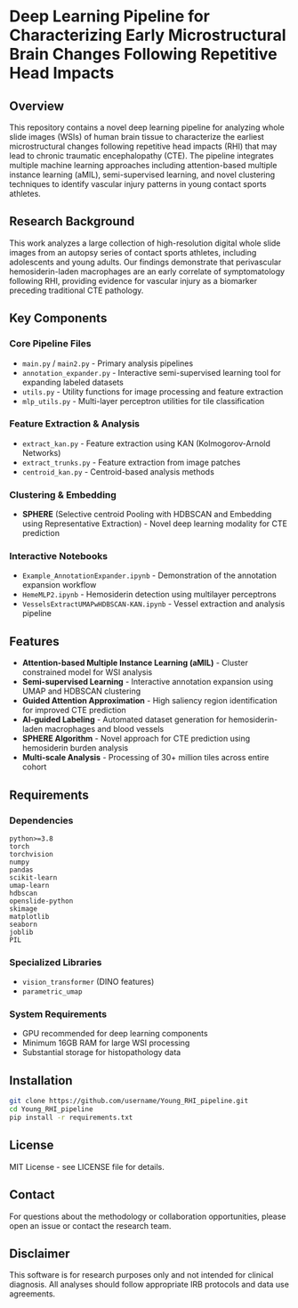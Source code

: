 # Deep Learning Pipeline for Characterizing Early Microstructural Brain Changes Following Repetitive Head Impacts

## Overview

This repository contains a novel deep learning pipeline for analyzing whole slide images (WSIs) of human brain tissue to characterize the earliest microstructural changes following repetitive head impacts (RHI) that may lead to chronic traumatic encephalopathy (CTE). The pipeline integrates multiple machine learning approaches including attention-based multiple instance learning (aMIL), semi-supervised learning, and novel clustering techniques to identify vascular injury patterns in young contact sports athletes.

## Research Background

This work analyzes a large collection of high-resolution digital whole slide images from an autopsy series of contact sports athletes, including adolescents and young adults. Our findings demonstrate that perivascular hemosiderin-laden macrophages are an early correlate of symptomatology following RHI, providing evidence for vascular injury as a biomarker preceding traditional CTE pathology.

## Key Components

### Core Pipeline Files
- `main.py` / `main2.py` - Primary analysis pipelines
- `annotation_expander.py` - Interactive semi-supervised learning tool for expanding labeled datasets
- `utils.py` - Utility functions for image processing and feature extraction
- `mlp_utils.py` - Multi-layer perceptron utilities for tile classification

### Feature Extraction & Analysis
- `extract_kan.py` - Feature extraction using KAN (Kolmogorov-Arnold Networks)
- `extract_trunks.py` - Feature extraction from image patches
- `centroid_kan.py` - Centroid-based analysis methods

### Clustering & Embedding
- **SPHERE** (Selective centroid Pooling with HDBSCAN and Embedding using Representative Extraction) - Novel deep learning modality for CTE prediction

### Interactive Notebooks
- `Example_AnnotationExpander.ipynb` - Demonstration of the annotation expansion workflow
- `HemeMLP2.ipynb` - Hemosiderin detection using multilayer perceptrons
- `VesselsExtractUMAPwHDBSCAN-KAN.ipynb` - Vessel extraction and analysis pipeline

## Features

- **Attention-based Multiple Instance Learning (aMIL)** - Cluster constrained model for WSI analysis
- **Semi-supervised Learning** - Interactive annotation expansion using UMAP and HDBSCAN clustering
- **Guided Attention Approximation** - High saliency region identification for improved CTE prediction
- **AI-guided Labeling** - Automated dataset generation for hemosiderin-laden macrophages and blood vessels
- **SPHERE Algorithm** - Novel approach for CTE prediction using hemosiderin burden analysis
- **Multi-scale Analysis** - Processing of 30+ million tiles across entire cohort

## Requirements

### Dependencies
```
python>=3.8
torch
torchvision
numpy
pandas
scikit-learn
umap-learn
hdbscan
openslide-python
skimage
matplotlib
seaborn
joblib
PIL
```

### Specialized Libraries
- `vision_transformer` (DINO features)
- `parametric_umap`

### System Requirements
- GPU recommended for deep learning components
- Minimum 16GB RAM for large WSI processing
- Substantial storage for histopathology data

## Installation

```bash
git clone https://github.com/username/Young_RHI_pipeline.git
cd Young_RHI_pipeline
pip install -r requirements.txt
```

## License

MIT License - see LICENSE file for details.

## Contact

For questions about the methodology or collaboration opportunities, please open an issue or contact the research team.

## Disclaimer

This software is for research purposes only and not intended for clinical diagnosis. All analyses should follow appropriate IRB protocols and data use agreements.
